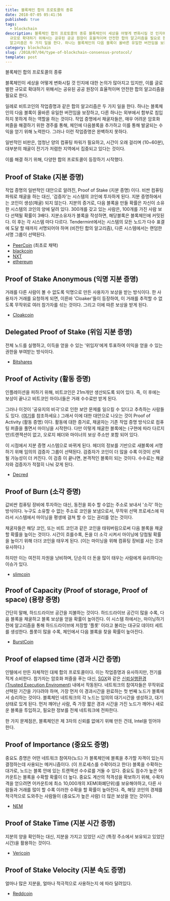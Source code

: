 ```yaml
---
title: 블록체인 합의 프로토콜의 종류
date: 2018-07-05 05:41:56
published: true
tags:
  - blockchain
description: 블록체인 합의 프로토콜의 종류 블록체인이 세상을 어떻게 변화시킬 것 인지에 대한 논의가 많아지고 있지만, 이를 글로벌한
  규모로 확대하기 위해서는 공유된 공공 원장이 효율적이며 안전한 합의 알고리즘을 필요로 한다.  일례로 비트코인의 작업증명과 같은 합의
  알고리즘은 두 가지 일을 한다. 하나는 블록체인의 다음 블록이 올바른 유일한 버전임을 보장하고, 다른 ...
category: blockchain
slug: /2018/07/04/type-of-blockchain-consensus-protocol/
template: post
---
```

블록체인 합의 프로토콜의 종류

블록체인이 세상을 어떻게 변화시킬 것 인지에 대한 논의가 많아지고 있지만, 이를 글로벌한 규모로 확대하기 위해서는 공유된 공공 원장이 효율적이며 안전한 합의 알고리즘을 필요로 한다.

일례로 비트코인의 작업증명과 같은 합의 알고리즘은 두 가지 일을 한다. 하나는 블록체인의 다음 블록이 올바른 유일한 버전임을 보장하고, 다른 하나는 외부에서 함부로 침입하지 못하게 하는 역할을 하는 것이다. 작업 증명에서 채굴자들은, 매우 어려운 암호화 퍼즐을 해결하기 위한 경주를 통해, 체인에 다음블록을 추가하고 이를 통해 발굴되는 수익을 얻기 위해 노력한다. 그러나 이런 작업증명은 완벽하지 못하다.

일반적인 비판은, 엄청난 양의 컴퓨팅 파워가 필요하고, 시간이 오래 걸리며 (10~60분), 대부분의 채굴이 전기가 저렴한 지역에서 집중되고 있다는 것이다.

이를 해결 하기 위해, 다양한 합의 프로토콜이 등장하기 시작했다.

## Proof of Stake (지분 증명)

작업 증명의 일반적인 대안으로 알려진, Proof of Stake (지분 증명) 이다. 비싼 컴퓨팅 파워로 채굴을 하는 대신, '검증자'는 시스템의 코인에 투자하게 된다. 지분 증명하에서는 코인이 생성(채굴) 되지 않는다. 지분의 증거로, 다음 블록을 만들 확률은 자신이 소유한 시스템의 코인의 양에 달려 있다. 300개를 갖고 있는 사람은, 100개를 가진 사람 보다 선택될 확률이 3배다. 지분소유자가 블록을 작성하면, 해당블록은 블록체인에 커밋된다. 이 후는 각 시스템 마다 다르다. Tendermint에서는 시스템의 모든 노드가 다수 표결에 도달 할 때까지 서명되어야 하며 (비잔틴 합의 알고리즘), 다른 시스템에서는 랜덤한 서명 그룹이 선택된다.

- [PeerCoin](https://peercoin.net/) (최초로 채택)
- [blackcoin](https://blackcoin.org/)
- [NXT](https://nxtplatform.org/)
- [ethereum](https://ethereum.org/)

## Proof of Stake Anonymous (익명 지분 증명)

거래를 다른 사람이 볼 수 없도록 익명으로 만든 사용자가 보상을 받는 방식이다. 한 사용자가 거래를 요청하게 되면, 이른바 'Cloaker'들이 등장하여, 이 거래를 추적할 수 없도록 무작위로 여러 참가자를 섞는 것이다. 그리고 이에 따른 보상을 받게 된다.

- [Cloakcoin](https://www.cloakcoin.com/)

## Delegated Proof of Stake (위임 지분 증명)

전체 노드를 실행하고, 이득을 얻을 수 있는 '위임자'에게 투표하여 이익을 얻을 수 있는 권한을 부여받는 방식이다.

- [Bitshares](https://bitshares.org/)

## Proof of Activity (활동 증명)

인플레이션을 피하기 위해, 비트코인은 21m개만 생산되도록 되어 있다. 즉, 이 후에는 보상이 끝나고 비트코인 마이너들은 거래 수수료만 받게 된다.

그러나 이것이 '공유지의 비극'으로 인한 보안 문제를 일으킬 수 있다고 추측하는 사람들도 있다. ([여기](https://yceffort.github.io/2018/06/27/Instability-of-Bitcoin-Without-the-Block-Reward.html)를 참조하세요.) 그래서 이에 대한 대안으로 나오는 것이 Proof of Activity (활동 증명) 이다. 활동에 대한 증거로, 채굴자는 기존 작업 증명 방식으로 컴퓨팅 퍼즐을 풀면서 마이닝을 시작한다. 다만 이렇게 채굴한 블록에는 (구현에 따라 다르지만)트랜잭션이 없고, 오로지 헤더와 마이너의 보상 주소만 포함 되어 있다.

이 시점에서 지분 증명 시스템으로 바뀌게 된다. 헤더의 정보를 기반으로 새블록에 서명하기 위해 임의의 검증자 그룹이 선택된다. 검증자가 코인이 더 많을 수록 이것이 선택 될 가능성이 더 커진다. 이 검증 이 끝나면, 본격적인 블록이 되는 것이다. 수수료는 채굴자와 검증자가 적절히 나눠 갖게 된다.

- [Decred](https://www.decred.org/)

## Proof of Burn (소각 증명)

값비싼 컴퓨팅 장비에 투자하는 대신, 동전을 회수 할 수없는 주소로 보내서 '소각' 하는 방식이다. 누구도 소유할 수 없는 주소로 코인을 보냄으로서, 무작위 선택 프로세스에 따라서 시스템에서 마이닝을 평생에 걸쳐 할 수 있는 권리를 얻는 것이다.

채굴자들은 해당 코인, 또는 비트 코인과 같은 코인을 태워버림으로써 다음 블록을 채굴할 확률을 높이는 것이다. 시간이 흐를수록, 돈을 더 소각 시켜서 마이닝에 당첨될 확률을 높이기 위해 더더 코인을 태우게 된다. (이는 마이닝을 위해 컴퓨팅 장비를 사는 것과 유사하다.)

하지만 이는 여전히 자원을 낭비하며, 단순히 더 돈을 많이 태우는 사람에게 유리하다는 이슈가 있다.

- [slimcoin](http://slimco.in/)

## Proof of Capacity (Proof of storage, Proof of space) (용량 증명)

간단히 말해, 하드드라이브 공간을 지불하는 것이다. 하드드라이브 공간이 많을 수록, 다음 블록을 채굴하고 블록 보상을 얻을 확률이 높아진다. 이 시스템 하에서는, 마이닝하기전에 알고리즘을 통해 하드드라이브에 저장할 '플롯' 이라고 불리는 대규모 데이터 세트를 생성한다. 플롯이 많을 수록, 체인에서 다음 블록을 찾을 확률이 높아진다.

- [BurstCoin](https://www.burst-coin.org/)

## Proof of elapsed time (경과 시간 증명)

인텔에서 만든 자체적인 대체 합의 프로토콜이다. 이는 작업증명과 유사하지만, 전기를 적게 소비한다. 참가자는 암호화 퍼즐을 푸는 대신, [SGX](https://software.intel.com/en-us/sgx)와 같은 [신뢰실행환경 (Trusted Execution Enviroment)](http://www.tta.or.kr/data/weeklyNoticeView.jsp?pk_num=5522) 내에서 작동된다. 네트워크의 참여자들은 무작위로 선택된 기간을 기다려야 하며, 가장 먼저 이 경과시간을 완료하는 첫 번째 노드가 블록에서 승리하는 것이다. 블록체인 네트워크의 각 노드는 임의의 대기시간을 생성하고, 대기 상태로 있게 된다. 먼저 꺠어난 사람, 즉 가장 짧은 경과 시간을 가진 노드가 깨어나 새로운 블록을 투입하고, 필요한 정보를 전체 네트워크에 전파한다.

한 가지 문제점은, 블록체인은 제 3자의 신뢰를 없애기 위해 만든 건데, Intel을 믿어야 한다.

## Proof of Importance (중요도 증명)

중요도 증명은 어떤 네트워크 참여자(노드) 가 블록체인에 블록을 추가할 자격이 있는지 결정하는데 사용되는 메커니즘이다. (이 프로세스를 수확이라고 한다) 블록을 수확하는 대가로, 노드는 블록 안에 있는 트랜잭션 수수료를 거둘 수 있다. 중요도 점수가 높은 어카운트는 블록을 수확할 확률이 더 높다. 중요도 계산의 적격성을 확보하기 위해, 수확자격을 얻으려면 어카운트에 최소 10,000개의 XEM(화폐단위)를 보유해야하고, 다른 사람들과 거래를 많이 할 수록 이러한 수확을 할 확률이 높아진다. 즉, 해당 코인의 경제를 적극적으로 도와주는 사람들이 (중요도가 높은 사람) 더 많은 보상을 얻는 것이다.

- [NEM](https://nem.io/)

## Proof of Stake Time (지분 시간 증명)

지분의 양을 확인하는 대신, 지분을 가지고 있었던 시간 (특정 주소에서 보유되고 있었던 시간)을 활용하는 것이다.

- [Vericoin](https://vericoin.info/)

## Proof of Stake Velocity (지분 속도 증명)

얼마나 많은 지분을, 얼마나 적극적으로 사용하는지 에 따라 달려있다.

- [Reddcoin](https://reddcoin.com/)
